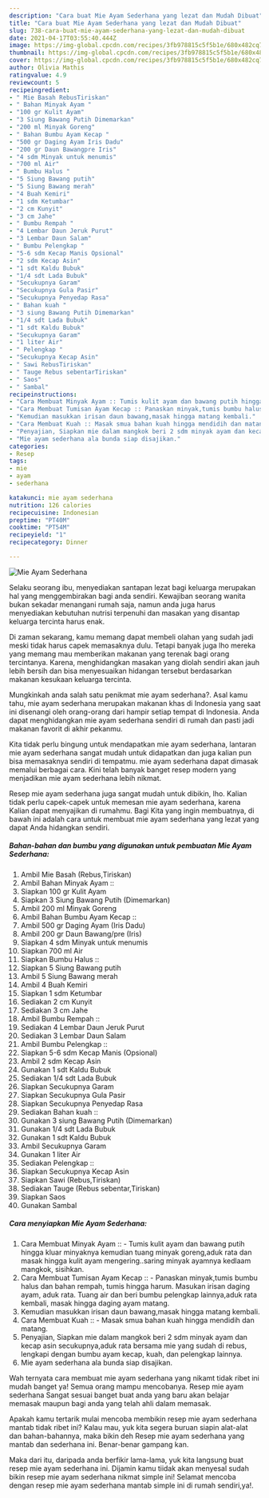 ```yaml
---
description: "Cara buat Mie Ayam Sederhana yang lezat dan Mudah Dibuat"
title: "Cara buat Mie Ayam Sederhana yang lezat dan Mudah Dibuat"
slug: 738-cara-buat-mie-ayam-sederhana-yang-lezat-dan-mudah-dibuat
date: 2021-04-17T03:55:40.444Z
image: https://img-global.cpcdn.com/recipes/3fb978815c5f5b1e/680x482cq70/mie-ayam-sederhana-foto-resep-utama.jpg
thumbnail: https://img-global.cpcdn.com/recipes/3fb978815c5f5b1e/680x482cq70/mie-ayam-sederhana-foto-resep-utama.jpg
cover: https://img-global.cpcdn.com/recipes/3fb978815c5f5b1e/680x482cq70/mie-ayam-sederhana-foto-resep-utama.jpg
author: Olivia Mathis
ratingvalue: 4.9
reviewcount: 5
recipeingredient:
- " Mie Basah RebusTiriskan"
- " Bahan Minyak Ayam "
- "100 gr Kulit Ayam"
- "3 Siung Bawang Putih Dimemarkan"
- "200 ml Minyak Goreng"
- " Bahan Bumbu Ayam Kecap "
- "500 gr Daging Ayam Iris Dadu"
- "200 gr Daun Bawangpre Iris"
- "4 sdm Minyak untuk menumis"
- "700 ml Air"
- " Bumbu Halus "
- "5 Siung Bawang putih"
- "5 Siung Bawang merah"
- "4 Buah Kemiri"
- "1 sdm Ketumbar"
- "2 cm Kunyit"
- "3 cm Jahe"
- " Bumbu Rempah "
- "4 Lembar Daun Jeruk Purut"
- "3 Lembar Daun Salam"
- " Bumbu Pelengkap "
- "5-6 sdm Kecap Manis Opsional"
- "2 sdm Kecap Asin"
- "1 sdt Kaldu Bubuk"
- "1/4 sdt Lada Bubuk"
- "Secukupnya Garam"
- "Secukupnya Gula Pasir"
- "Secukupnya Penyedap Rasa"
- " Bahan kuah "
- "3 siung Bawang Putih Dimemarkan"
- "1/4 sdt Lada Bubuk"
- "1 sdt Kaldu Bubuk"
- "Secukupnya Garam"
- "1 liter Air"
- " Pelengkap "
- "Secukupnya Kecap Asin"
- " Sawi RebusTiriskan"
- " Tauge Rebus sebentarTiriskan"
- " Saos"
- " Sambal"
recipeinstructions:
- "Cara Membuat Minyak Ayam :: Tumis kulit ayam dan bawang putih hingga kluar minyaknya kemudian tuang minyak goreng,aduk rata dan masak hingga kulit ayam mengering..saring minyak ayamnya kedlaam mangkok, sisihkan."
- "Cara Membuat Tumisan Ayam Kecap :: Panaskan minyak,tumis bumbu halus dan bahan rempah, tumis hingga harum. Masukan irisan daging ayam, aduk rata. Tuang air dan beri bumbu pelengkap lainnya,aduk rata kembali, masak hingga daging ayam matang."
- "Kemudian masukkan irisan daun bawang,masak hingga matang kembali."
- "Cara Membuat Kuah :: Masak smua bahan kuah hingga mendidih dan matang."
- "Penyajian, Siapkan mie dalam mangkok beri 2 sdm minyak ayam dan kecap asin secukupnya,aduk rata bersama mie yang sudah di rebus, lengkapi dengan bumbu ayam kecap, kuah, dan pelengkap lainnya."
- "Mie ayam sederhana ala bunda siap disajikan."
categories:
- Resep
tags:
- mie
- ayam
- sederhana

katakunci: mie ayam sederhana 
nutrition: 126 calories
recipecuisine: Indonesian
preptime: "PT40M"
cooktime: "PT54M"
recipeyield: "1"
recipecategory: Dinner

---
```



![Mie Ayam Sederhana](https://img-global.cpcdn.com/recipes/3fb978815c5f5b1e/680x482cq70/mie-ayam-sederhana-foto-resep-utama.jpg)

Selaku seorang ibu, menyediakan santapan lezat bagi keluarga merupakan hal yang menggembirakan bagi anda sendiri. Kewajiban seorang  wanita bukan sekadar menangani rumah saja, namun anda juga harus menyediakan kebutuhan nutrisi terpenuhi dan masakan yang disantap keluarga tercinta harus enak.

Di zaman  sekarang, kamu memang dapat membeli olahan yang sudah jadi meski tidak harus capek memasaknya dulu. Tetapi banyak juga lho mereka yang memang mau memberikan makanan yang terenak bagi orang tercintanya. Karena, menghidangkan masakan yang diolah sendiri akan jauh lebih bersih dan bisa menyesuaikan hidangan tersebut berdasarkan makanan kesukaan keluarga tercinta. 



Mungkinkah anda salah satu penikmat mie ayam sederhana?. Asal kamu tahu, mie ayam sederhana merupakan makanan khas di Indonesia yang saat ini disenangi oleh orang-orang dari hampir setiap tempat di Indonesia. Anda dapat menghidangkan mie ayam sederhana sendiri di rumah dan pasti jadi makanan favorit di akhir pekanmu.

Kita tidak perlu bingung untuk mendapatkan mie ayam sederhana, lantaran mie ayam sederhana sangat mudah untuk didapatkan dan juga kalian pun bisa memasaknya sendiri di tempatmu. mie ayam sederhana dapat dimasak memalui berbagai cara. Kini telah banyak banget resep modern yang menjadikan mie ayam sederhana lebih nikmat.

Resep mie ayam sederhana juga sangat mudah untuk dibikin, lho. Kalian tidak perlu capek-capek untuk memesan mie ayam sederhana, karena Kalian dapat menyajikan di rumahmu. Bagi Kita yang ingin membuatnya, di bawah ini adalah cara untuk membuat mie ayam sederhana yang lezat yang dapat Anda hidangkan sendiri.

<!--inarticleads1-->

##### Bahan-bahan dan bumbu yang digunakan untuk pembuatan Mie Ayam Sederhana:

1. Ambil  Mie Basah (Rebus,Tiriskan)
1. Ambil  Bahan Minyak Ayam ::
1. Siapkan 100 gr Kulit Ayam
1. Siapkan 3 Siung Bawang Putih (Dimemarkan)
1. Ambil 200 ml Minyak Goreng
1. Ambil  Bahan Bumbu Ayam Kecap ::
1. Ambil 500 gr Daging Ayam (Iris Dadu)
1. Ambil 200 gr Daun Bawang/pre (Iris)
1. Siapkan 4 sdm Minyak untuk menumis
1. Siapkan 700 ml Air
1. Siapkan  Bumbu Halus ::
1. Siapkan 5 Siung Bawang putih
1. Ambil 5 Siung Bawang merah
1. Ambil 4 Buah Kemiri
1. Siapkan 1 sdm Ketumbar
1. Sediakan 2 cm Kunyit
1. Sediakan 3 cm Jahe
1. Ambil  Bumbu Rempah ::
1. Sediakan 4 Lembar Daun Jeruk Purut
1. Sediakan 3 Lembar Daun Salam
1. Ambil  Bumbu Pelengkap ::
1. Siapkan 5-6 sdm Kecap Manis (Opsional)
1. Ambil 2 sdm Kecap Asin
1. Gunakan 1 sdt Kaldu Bubuk
1. Sediakan 1/4 sdt Lada Bubuk
1. Siapkan Secukupnya Garam
1. Siapkan Secukupnya Gula Pasir
1. Siapkan Secukupnya Penyedap Rasa
1. Sediakan  Bahan kuah ::
1. Gunakan 3 siung Bawang Putih (Dimemarkan)
1. Gunakan 1/4 sdt Lada Bubuk
1. Gunakan 1 sdt Kaldu Bubuk
1. Ambil Secukupnya Garam
1. Gunakan 1 liter Air
1. Sediakan  Pelengkap ::
1. Siapkan Secukupnya Kecap Asin
1. Siapkan  Sawi (Rebus,Tiriskan)
1. Sediakan  Tauge (Rebus sebentar,Tiriskan)
1. Siapkan  Saos
1. Gunakan  Sambal




<!--inarticleads2-->

##### Cara menyiapkan Mie Ayam Sederhana:

1. Cara Membuat Minyak Ayam :: - Tumis kulit ayam dan bawang putih hingga kluar minyaknya kemudian tuang minyak goreng,aduk rata dan masak hingga kulit ayam mengering..saring minyak ayamnya kedlaam mangkok, sisihkan.
1. Cara Membuat Tumisan Ayam Kecap :: - Panaskan minyak,tumis bumbu halus dan bahan rempah, tumis hingga harum. Masukan irisan daging ayam, aduk rata. Tuang air dan beri bumbu pelengkap lainnya,aduk rata kembali, masak hingga daging ayam matang.
1. Kemudian masukkan irisan daun bawang,masak hingga matang kembali.
1. Cara Membuat Kuah :: - Masak smua bahan kuah hingga mendidih dan matang.
1. Penyajian, Siapkan mie dalam mangkok beri 2 sdm minyak ayam dan kecap asin secukupnya,aduk rata bersama mie yang sudah di rebus, lengkapi dengan bumbu ayam kecap, kuah, dan pelengkap lainnya.
1. Mie ayam sederhana ala bunda siap disajikan.




Wah ternyata cara membuat mie ayam sederhana yang nikamt tidak ribet ini mudah banget ya! Semua orang mampu mencobanya. Resep mie ayam sederhana Sangat sesuai banget buat anda yang baru akan belajar memasak maupun bagi anda yang telah ahli dalam memasak.

Apakah kamu tertarik mulai mencoba membikin resep mie ayam sederhana mantab tidak ribet ini? Kalau mau, yuk kita segera buruan siapin alat-alat dan bahan-bahannya, maka bikin deh Resep mie ayam sederhana yang mantab dan sederhana ini. Benar-benar gampang kan. 

Maka dari itu, daripada anda berfikir lama-lama, yuk kita langsung buat resep mie ayam sederhana ini. Dijamin kamu tiidak akan menyesal sudah bikin resep mie ayam sederhana nikmat simple ini! Selamat mencoba dengan resep mie ayam sederhana mantab simple ini di rumah sendiri,ya!.

